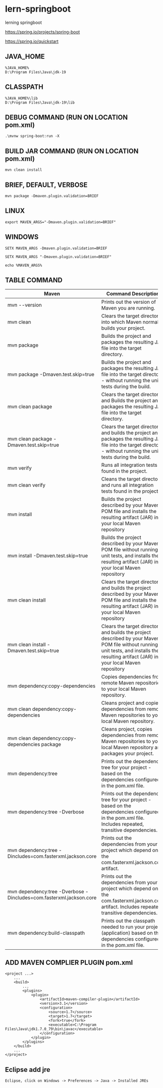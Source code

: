 # lern-springboot
lerning springboot

https://spring.io/projects/spring-boot

https://spring.io/quickstart

## JAVA_HOME

```
%JAVA_HOME%
D:\Program Files\Java\jdk-19
```

## CLASSPATH
```
%JAVA_HOME%\lib
D:\Program Files\Java\jdk-19\lib
```

## DEBUG COMMAND (RUN ON LOCATION pom.xml)

```
.\mvnw spring-boot:run -X
```

## BUILD JAR COMMAND (RUN ON LOCATION pom.xml)

```
mvn clean install
```

## BRIEF, DEFAULT, VERBOSE

```
mvn package -Dmaven.plugin.validation=BRIEF
```

## LINUX

```
export MAVEN_ARGS="-Dmaven.plugin.validation=BRIEF"
```

## WINDOWS

```
SETX MAVEN_ARGS -Dmaven.plugin.validation=BRIEF

SETX MAVEN_ARGS "-Dmaven.plugin.validation=BRIEF"

echo %MAVEN_ARGS%
```

## TABLE COMMAND

|Maven | Command	Description|
|--|--|
|mvn  --version	|Prints out the version of Maven you are running.|
|mvn  clean	|Clears the target directory into which Maven normally builds your project.|
|mvn  package	|Builds the project and packages the resulting JAR file into the target directory.|
|mvn  package -Dmaven.test.skip=true	|Builds the project and packages the resulting JAR file into the target directory - without running the unit tests during the build.|
|mvn clean package	|Clears the target directory and Builds the project and packages the resulting JAR file into the target directory.|
|mvn clean package -Dmaven.test.skip=true	|Clears the target directory and builds the project and packages the resulting JAR file into the target directory - without running the unit tests during the build.|
|mvn verify	|Runs all integration tests found in the project.|
|mvn clean verify	|Cleans the target directory, and runs all integration tests found in the project.|
|mvn install	|Builds the project described by your Maven POM file and installs the resulting artifact (JAR) into your local Maven repository|
|mvn install -Dmaven.test.skip=true	|Builds the project described by your Maven POM file without running unit tests, and installs the resulting artifact (JAR) into your local Maven repository|
|mvn clean install	|Clears the target directory and builds the project described by your Maven POM file and installs the resulting artifact (JAR) into your local Maven repository|
|mvn clean install -Dmaven.test.skip=true	|Clears the target directory and builds the project described by your Maven POM file without running unit tests, and installs the resulting artifact (JAR) into your local Maven repository|
|mvn dependency:copy-dependencies	|Copies dependencies from remote Maven repositories to your local Maven repository.|
|mvn clean dependency:copy-dependencies	|Cleans project and copies dependencies from remote Maven repositories to your local Maven repository.|
|mvn clean dependency:copy-dependencies package	|Cleans project, copies dependencies from remote Maven repositories to your local Maven repository and packages your project.|
|mvn dependency:tree	|Prints out the dependency tree for your project - based on the dependencies configured in the pom.xml file.|
|mvn dependency:tree -Dverbose	|Prints out the dependency tree for your project - based on the dependencies configured in the pom.xml file. Includes repeated, transitive dependencies.|
|mvn dependency:tree -Dincludes=com.fasterxml.jackson.core	|Prints out the dependencies from your project which depend on the com.fasterxml.jackson.core artifact.|
|mvn dependency:tree -Dverbose -Dincludes=com.fasterxml.jackson.core	|Prints out the dependencies from your project which depend on the com.fasterxml.jackson.core artifact. Includes repeated, transitive dependencies.|
|mvn dependency:build-classpath	|Prints out the classpath needed to run your project (application) based on the dependencies configured in the pom.xml file.|

## ADD MAVEN COMPLIER PLUGIN pom.xml

```
<project ...>
	...
	<build>
		...
		<plugins>
			<plugin>
				<artifactId>maven-compiler-plugin</artifactId>
				<version>3.1</version>
				<configuration>
					<source>1.7</source>
					<target>1.7</target>
					<fork>true</fork>
					<executable>C:\Program Files\Java\jdk1.7.0_79\bin\javac</executable>
				</configuration>
			</plugin>
		</plugins>
	</build>
	...
</project>
```

##  Eclipse add jre

```
Eclipse, click on Windows -> Preferences -> Java -> Installed JREs
```
